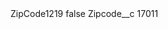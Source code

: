<?xml version="1.0" encoding="UTF-8"?>
<CustomMetadata xmlns="http://soap.sforce.com/2006/04/metadata" xmlns:xsi="http://www.w3.org/2001/XMLSchema-instance" xmlns:xsd="http://www.w3.org/2001/XMLSchema">
    <label>ZipCode1219</label>
    <protected>false</protected>
    <values>
        <field>Zipcode__c</field>
        <value xsi:type="xsd:string">17011</value>
    </values>
</CustomMetadata>
